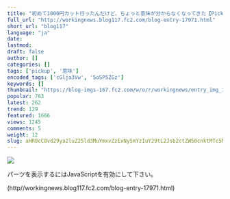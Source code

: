 ```yaml
---
title: "初めて1000円カット行ったんだけど、ちょっと意味が分からなくなってきた【Pickup：2017.9.10】"
full_url: "http://workingnews.blog117.fc2.com/blog-entry-17971.html"
short_url: "blog117"
language: "ja"
date: 
lastmod: 
draft: false
author: []
categories: []
tags: ['pickup', '意味']
encoded_tags: ['cGlja3Vw', '5oSP5ZGz']
keywords: []
thumbnail: "https://blog-imgs-167.fc2.com/w/o/r/workingnews/entry_img_17971.jpg"
popular: 763
latest: 262
trend: 129
featured: 1666
views: 1245
comments: 5
weight: 12
slug: aHR0cC8vd29ya2luZ25ld3MuYmxvZzExNy5mYzIuY29tL2Jsb2ctZW50cnktMTc5NzEuaHRtbA==
---
```


![](https://blog-imgs-167.fc2.com/w/o/r/workingnews/entry_img_17971.jpg)

<div><p> </p> <p class='plugin-freearea'> パーツを表示するにはJavaScriptを有効にして下さい。 </p><p id='i2i-15a675c9be31438acfd-wrap'> </p> <p> </p> </div>

(http//workingnews.blog117.fc2.com/blog-entry-17971.html)
